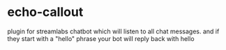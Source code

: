 # echo-callout
plugin for streamlabs chatbot which will listen to all chat messages. and if they start with a "hello" phrase your bot will reply back with hello
